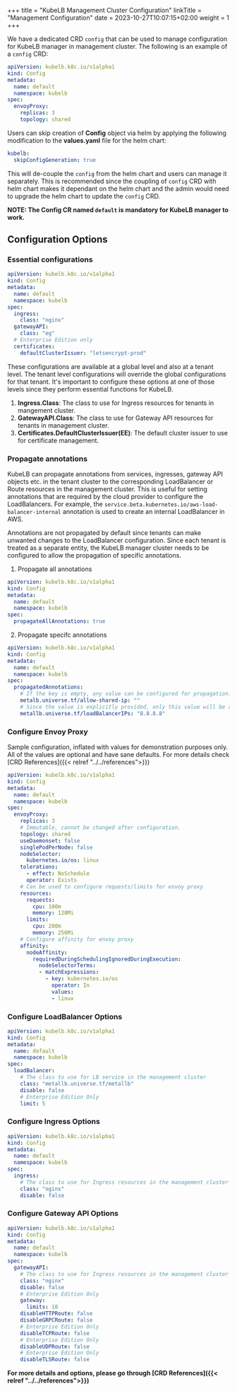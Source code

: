 +++
title = "KubeLB Management Cluster Configuration"
linkTitle = "Management Configuration"
date = 2023-10-27T10:07:15+02:00
weight = 1
+++

We have a dedicated CRD `config` that can be used to manage configuration for KubeLB manager in management cluster. The following is an example of a `config` CRD:

```yaml
apiVersion: kubelb.k8c.io/v1alpha1
kind: Config
metadata:
  name: default
  namespace: kubelb
spec:
  envoyProxy:
    replicas: 3
    topology: shared
```

Users can skip creation  of **Config** object via helm by applying the following modification to the **values.yaml** file for the helm chart:

```yaml
kubelb:
  skipConfigGeneration: true
```

This will de-couple the `config` from the helm chart and users can manage it separately. This is recommended since the coupling of `config` CRD with helm chart makes it dependant on the helm chart and the admin would need to upgrade the helm chart to update the `config` CRD.

**NOTE: The Config CR named `default` is mandatory for KubeLB manager to work.**

## Configuration Options

### Essential configurations

```yaml
apiVersion: kubelb.k8c.io/v1alpha1
kind: Config
metadata:
  name: default
  namespace: kubelb
spec:
  ingress:
    class: "nginx"
  gatewayAPI:
    class: "eg"
  # Enterprise Edition only
  certificates:
    defaultClusterIssuer: "letsencrypt-prod"
```

These configurations are available at a global level and also at a tenant level. The tenant level configurations will override the global configurations for that tenant. It's important to configure these options at one of those levels since they perform essential functions for KubeLB.

1. **Ingress.Class**: The class to use for Ingress resources for tenants in mangement cluster.
2. **GatewayAPI.Class**: The class to use for Gateway API resources for tenants in management cluster.
3. **Certificates.DefaultClusterIssuer(EE)**: The default cluster issuer to use for certificate management.

### Propagate annotations

KubeLB can propagate annotations from services, ingresses, gateway API objects etc. in the tenant cluster to the corresponding LoadBalancer or Route resources in the management cluster. This is useful for setting annotations that are required by the cloud provider to configure the LoadBalancers. For example, the `service.beta.kubernetes.io/aws-load-balancer-internal` annotation is used to create an internal LoadBalancer in AWS.

Annotations are not propagated by default since tenants can make unwanted changes to the LoadBalancer configuration. Since each tenant is treated as a separate entity, the KubeLB manager cluster needs to be configured to allow the propagation of specific annotations.

1. Propagate all annotations

```yaml
apiVersion: kubelb.k8c.io/v1alpha1
kind: Config
metadata:
  name: default
  namespace: kubelb
spec:
  propagateAllAnnotations: true
```

2. Propagate specifc annotations

```yaml
apiVersion: kubelb.k8c.io/v1alpha1
kind: Config
metadata:
  name: default
  namespace: kubelb
spec:
  propagatedAnnotations:
    # If the key is empty, any value can be configured for propagation.
    metalb.universe.tf/allow-shared-ip: ""
    # Since the value is explicitly provided, only this value will be allowed for propagation.
    metallb.universe.tf/loadBalancerIPs: "8.8.8.8"
```

### Configure Envoy Proxy

Sample configuration, inflated with values for demonstration purposes only. All of the values are optional and have sane defaults. For more details check [CRD References]({{< relref "../../references">}})

```yaml
apiVersion: kubelb.k8c.io/v1alpha1
kind: Config
metadata:
  name: default
  namespace: kubelb
spec:
  envoyProxy:
    replicas: 3
    # Immutable, cannot be changed after configuration.
    topology: shared
    useDaemonset: false
    singlePodPerNode: false
    nodeSelector:
      kubernetes.io/os: linux
    tolerations:
      - effect: NoSchedule
      operator: Exists
    # Can be used to configure requests/limits for envoy proxy
    resources:
      requests:
        cpu: 100m
        memory: 128Mi
      limits:
        cpu: 200m
        memory: 256Mi
    # Configure affinity for envoy proxy
    affinity:
      nodeAffinity:
        requiredDuringSchedulingIgnoredDuringExecution:
          nodeSelectorTerms:
          - matchExpressions:
            - key: kubernetes.io/os
              operator: In
              values:
              - linux
```

### Configure LoadBalancer Options

```yaml
apiVersion: kubelb.k8c.io/v1alpha1
kind: Config
metadata:
  name: default
  namespace: kubelb
spec:
  loadBalancer:
    # The class to use for LB service in the management cluster
    class: "metallb.universe.tf/metallb"
    disable: false
    # Enterprise Edition Only
    limit: 5
```

### Configure Ingress Options

```yaml
apiVersion: kubelb.k8c.io/v1alpha1
kind: Config
metadata:
  name: default
  namespace: kubelb
spec:
  ingress:
    # The class to use for Ingress resources in the management cluster
    class: "nginx"
    disable: false
```

### Configure Gateway API Options

```yaml
apiVersion: kubelb.k8c.io/v1alpha1
kind: Config
metadata:
  name: default
  namespace: kubelb
spec:
  gatewayAPI:
    # The class to use for Ingress resources in the management cluster
    class: "nginx"
    disable: false
    # Enterprise Edition Only
    gateway:
      limits: 10
    disableHTTPRoute: false
    disableGRPCRoute: false
    # Enterprise Edition Only
    disableTCPRoute: false
    # Enterprise Edition Only
    disableUDPRoute: false
    # Enterprise Edition Only
    disableTLSRoute: false
```

**For more details and options, please go through [CRD References]({{< relref "../../references">}})**
